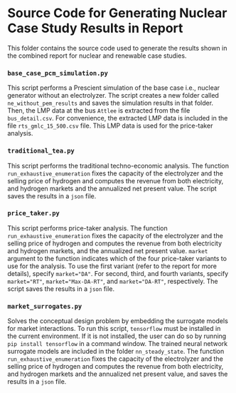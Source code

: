 # Source Code for Generating Nuclear Case Study Results in Report

This folder contains the source code used to generate the results shown in the combined report for nuclear and renewable case studies. 

### `base_case_pcm_simulation.py`
This script performs a Prescient simulation of the base case i.e., nuclear generator without an electrolyzer. The script creates a new folder called `ne_without_pem_results` and saves the simulation results in that folder. Then, the LMP data at the bus `Attlee` is extracted from the file `bus_detail.csv`. For convenience, the extracted LMP data is included in the file `rts_gmlc_15_500.csv` file. This LMP data is used for the price-taker analysis.

### `traditional_tea.py`

This script performs the traditional techno-economic analysis. The function `run_exhaustive_enumeration` fixes the capacity of the electrolyzer and the selling price of hydrogen and computes the revenue from both electricity, and hydrogen markets and the annualized net present value. The script saves the results in a `json` file.

### `price_taker.py`

This script performs price-taker analysis. The function `run_exhaustive_enumeration` fixes the capacity of the electrolyzer and the selling price of hydrogen and computes the revenue from both electricity and hydrogen markets, and the annualized net present value. `market` argument to the function indicates which of the four price-taker variants to use for the analysis. To use the first variant (refer to the report for more details), specify `market="DA"`. For second, third, and fourth variants, specify `market="RT"`, `market="Max-DA-RT"`, and `market="DA-RT"`, respectively. The script saves the results in a `json` file.

### `market_surrogates.py`

Solves the conceptual design problem by embedding the surrogate models for market interactions. To run this script, `tensorflow` must be installed in the current environment. If it is not installed, the user can do so by running `pip install tensorflow` in a command window. The trained neural network surrogate models are included in the folder `nn_steady_state`. The function `run_exhaustive_enumeration` fixes the capacity of the electrolyzer and the selling price of hydrogen and computes the revenue from both electricity, and hydrogen markets and the annualized net present value, and  saves the results in a `json` file.
